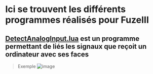 # Ici se trouvent les différents programmes réalisés pour FuzeIII

## [DetectAnalogInput.lua](FuzeIII/DetectAnalogInput.lua) est un programme permettant de liés les signaux que reçoit un ordinateur avec ses faces 
> Exemple
![image](https://user-images.githubusercontent.com/84443782/209239543-99fe8036-e2d1-4140-a78e-4053f0fe0c85.png)
